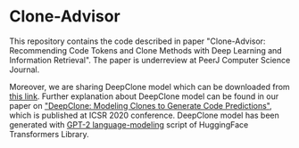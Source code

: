 # Clone-Advisor

This repository contains the code described in paper "Clone-Advisor: Recommending Code Tokens and Clone Methods with Deep Learning and Information Retrieval". The paper is underreview at PeerJ Computer Science Journal. 

Moreover, we are sharing DeepClone model which can be downloaded from <a href="https://www.dropbox.com/sh/r152xqs5rdsvvq1/AABsMH-iCbgpSjE3Vy9d3zVWa?dl=0">this link</a>. Further explanation about DeepClone model can be found in our paper on  <a href="https://link.springer.com/chapter/10.1007/978-3-030-64694-3_9">"DeepClone: Modeling Clones to Generate Code Predictions"</a>, which is published at ICSR 2020 conference. DeepClone model has been generated with <a href="https://github.com/huggingface/transformers/tree/master/examples/pytorch/language-modeling">GPT-2 language-modeling</a> script of HuggingFace Transformers Library.



 








